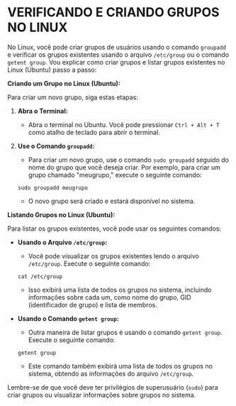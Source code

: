 # VERIFICANDO E CRIANDO GRUPOS NO LINUX
No Linux, você pode criar grupos de usuários usando o comando `groupadd` e verificar os grupos existentes usando o arquivo `/etc/group` ou o comando `getent group`. Vou explicar como criar grupos e listar grupos existentes no Linux (Ubuntu) passo a passo:

**Criando um Grupo no Linux (Ubuntu):**

Para criar um novo grupo, siga estas etapas:

1. **Abra o Terminal:**

   - Abra o terminal no Ubuntu. Você pode pressionar `Ctrl + Alt + T` como atalho de teclado para abrir o terminal.

2. **Use o Comando `groupadd`:**

   - Para criar um novo grupo, use o comando `sudo groupadd` seguido do nome do grupo que você deseja criar. Por exemplo, para criar um grupo chamado "meugrupo," execute o seguinte comando:

   ```
   sudo groupadd meugrupo
   ```

   - O novo grupo será criado e estará disponível no sistema.

**Listando Grupos no Linux (Ubuntu):**

Para listar os grupos existentes, você pode usar os seguintes comandos:

- **Usando o Arquivo `/etc/group`:**

   - Você pode visualizar os grupos existentes lendo o arquivo `/etc/group`. Execute o seguinte comando:

   ```
   cat /etc/group
   ```

   - Isso exibirá uma lista de todos os grupos no sistema, incluindo informações sobre cada um, como nome do grupo, GID (identificador de grupo) e lista de membros.

- **Usando o Comando `getent group`:**

   - Outra maneira de listar grupos é usando o comando `getent group`. Execute o seguinte comando:

   ```
   getent group
   ```

   - Este comando também exibirá uma lista de todos os grupos no sistema, obtendo as informações do arquivo `/etc/group`.

Lembre-se de que você deve ter privilégios de superusuário (`sudo`) para criar grupos ou visualizar informações sobre grupos no sistema.

